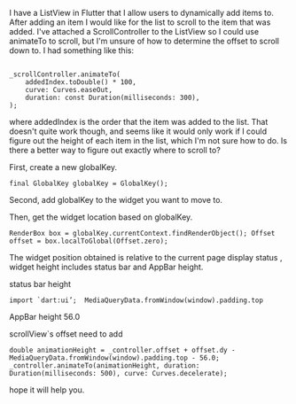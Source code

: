 

I have a ListView in Flutter that I allow users to dynamically add items to. After adding an item I would like for the list to scroll to the item that was added. I've attached a ScrollController to the ListView so I could use animateTo to scroll, but I'm unsure of how to determine the offset to scroll down to. I had something like this:
```

_scrollController.animateTo(
    addedIndex.toDouble() * 100,
    curve: Curves.easeOut,
    duration: const Duration(milliseconds: 300),
);
```
where addedIndex is the order that the item was added to the list. That doesn't quite work though, and seems like it would only work if I could figure out the height of each item in the list, which I'm not sure how to do. Is there a better way to figure out exactly where to scroll to?






First, create a new globalKey.

`final GlobalKey globalKey = GlobalKey();`

Second, add globalKey to the widget you want to move to.

Then, get the widget location based on globalKey.

``RenderBox box = globalKey.currentContext.findRenderObject();
Offset offset = box.localToGlobal(Offset.zero);``

The widget position obtained is relative to the current page display status , widget height includes status bar and AppBar height.

status bar height

``import `dart:ui’; 
MediaQueryData.fromWindow(window).padding.top``

AppBar height 56.0

scrollView`s offset need to add
```
double animationHeight = _controller.offset + offset.dy - MediaQueryData.fromWindow(window).padding.top - 56.0;
_controller.animateTo(animationHeight, duration: Duration(milliseconds: 500), curve: Curves.decelerate);
```

hope it will help you.

